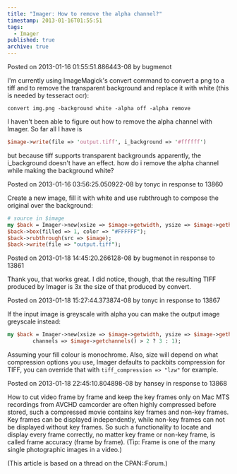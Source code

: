 ```yaml
---
title: "Imager: How to remove the alpha channel?"
timestamp: 2013-01-16T01:55:51
tags:
  - Imager
published: true
archive: true
---
```




Posted on 2013-01-16 01:55:51.886443-08 by bugmenot

I'm currently using ImageMagick's convert command to convert a png to a
tiff and to remove the transparent background and replace it with white
(this is needed by tesseract ocr):

```
convert img.png -background white -alpha off -alpha remove
```

I haven't been able to figure out how to remove the alpha channel with Imager.
So far all I have is

```perl
$image->write(file => 'output.tiff', i_background => '#ffffff')
```

but because tiff supports transparent backgrounds apparently,
the i_background doesn't have an effect. how do i remove the alpha channel
while making the background white?

Posted on 2013-01-16 03:56:25.050922-08 by tonyc in response to 13860

Create a new image, fill it with white and use rubthrough to compose
the original over the background:

```perl
# source in $image
my $back = Imager->new(xsize => $image->getwidth, ysize => $image->getheight);
$back->box(filled => 1, color => "#FFFFFF");
$back->rubthrough(src => $image);
$back->write(file => "output.tiff");
```

Posted on 2013-01-18 14:45:20.266128-08 by bugmenot in response to 13861

Thank you, that works great. I did notice, though, that the resulting
TIFF produced by Imager is 3x the size of that produced by convert.

Posted on 2013-01-18 15:27:44.373874-08 by tonyc in response to 13867

If the input image is greyscale with alpha you can make the output image greyscale instead:

```perl
my $back = Imager->new(xsize => $image->getwidth, ysize => $image->getheight,
        channels => $image->getchannels() > 2 ? 3 : 1);
```

Assuming your fill colour is monochrome. Also, size will depend on what compression
options you use, Imager defaults to packbits compression for TIFF,
you can override that with `tiff_compression => "lzw"` for example.

Posted on 2013-01-18 22:45:10.804898-08 by hansey in response to 13868

How to cut video frame by frame and keep the key frames only on Mac MTS
recordings from AVCHD camcorder are often highly compressed before stored,
such a compressed movie contains key frames and non-key frames. Key frames
can be displayed independently, while non-key frames can not be displayed
without key frames. So such a functionality to locate and display every
frame correctly, no matter key frame or non-key frame, is called frame accuracy
(frame by frame). (Tip: Frame is one of the many single photographic images in a video.)

(This article is based on a thread on the CPAN::Forum.)
<!-- from http://cpanforum.com/threads/13860 -->

